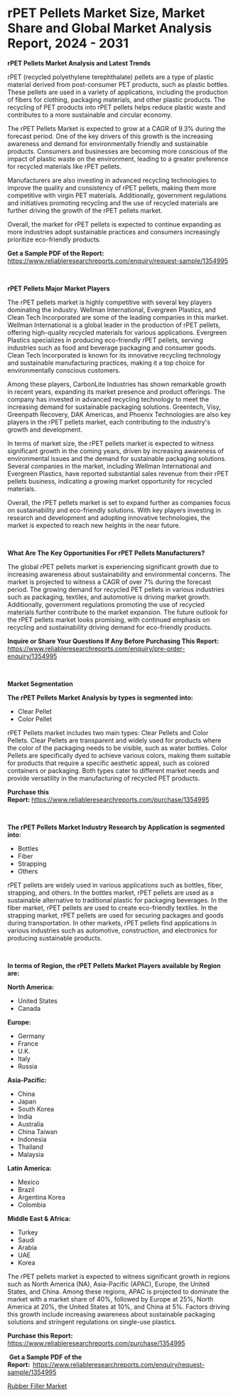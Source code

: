 <p><h1>rPET Pellets Market Size, Market Share and Global Market Analysis Report, 2024 - 2031</h1></p><p><strong>rPET Pellets Market Analysis and Latest Trends</strong></p>
<p><p>rPET (recycled polyethylene terephthalate) pellets are a type of plastic material derived from post-consumer PET products, such as plastic bottles. These pellets are used in a variety of applications, including the production of fibers for clothing, packaging materials, and other plastic products. The recycling of PET products into rPET pellets helps reduce plastic waste and contributes to a more sustainable and circular economy.</p><p>The rPET Pellets Market is expected to grow at a CAGR of 9.3% during the forecast period. One of the key drivers of this growth is the increasing awareness and demand for environmentally friendly and sustainable products. Consumers and businesses are becoming more conscious of the impact of plastic waste on the environment, leading to a greater preference for recycled materials like rPET pellets.</p><p>Manufacturers are also investing in advanced recycling technologies to improve the quality and consistency of rPET pellets, making them more competitive with virgin PET materials. Additionally, government regulations and initiatives promoting recycling and the use of recycled materials are further driving the growth of the rPET pellets market.</p><p>Overall, the market for rPET pellets is expected to continue expanding as more industries adopt sustainable practices and consumers increasingly prioritize eco-friendly products.</p></p>
<p><strong>Get a Sample PDF of the Report:&nbsp;</strong> <a href="https://www.reliableresearchreports.com/enquiry/request-sample/1354995">https://www.reliableresearchreports.com/enquiry/request-sample/1354995</a></p>
<p>&nbsp;</p>
<p><strong>rPET Pellets Major Market Players</strong></p>
<p><p>The rPET pellets market is highly competitive with several key players dominating the industry. Wellman International, Evergreen Plastics, and Clean Tech Incorporated are some of the leading companies in this market. Wellman International is a global leader in the production of rPET pellets, offering high-quality recycled materials for various applications. Evergreen Plastics specializes in producing eco-friendly rPET pellets, serving industries such as food and beverage packaging and consumer goods. Clean Tech Incorporated is known for its innovative recycling technology and sustainable manufacturing practices, making it a top choice for environmentally conscious customers.</p><p>Among these players, CarbonLite Industries has shown remarkable growth in recent years, expanding its market presence and product offerings. The company has invested in advanced recycling technology to meet the increasing demand for sustainable packaging solutions. Greentech, Visy, Greenpath Recovery, DAK Americas, and Phoenix Technologies are also key players in the rPET pellets market, each contributing to the industry's growth and development.</p><p>In terms of market size, the rPET pellets market is expected to witness significant growth in the coming years, driven by increasing awareness of environmental issues and the demand for sustainable packaging solutions. Several companies in the market, including Wellman International and Evergreen Plastics, have reported substantial sales revenue from their rPET pellets business, indicating a growing market opportunity for recycled materials.</p><p>Overall, the rPET pellets market is set to expand further as companies focus on sustainability and eco-friendly solutions. With key players investing in research and development and adopting innovative technologies, the market is expected to reach new heights in the near future.</p></p>
<p>&nbsp;</p>
<p><strong>What Are The Key Opportunities For rPET Pellets Manufacturers?</strong></p>
<p><p>The global rPET pellets market is experiencing significant growth due to increasing awareness about sustainability and environmental concerns. The market is projected to witness a CAGR of over 7% during the forecast period. The growing demand for recycled PET pellets in various industries such as packaging, textiles, and automotive is driving market growth. Additionally, government regulations promoting the use of recycled materials further contribute to the market expansion. The future outlook for the rPET pellets market looks promising, with continued emphasis on recycling and sustainability driving demand for eco-friendly products.</p></p>
<p><strong>Inquire or Share Your Questions If Any Before Purchasing This Report:</strong> <a href="https://www.reliableresearchreports.com/enquiry/pre-order-enquiry/1354995">https://www.reliableresearchreports.com/enquiry/pre-order-enquiry/1354995</a></p>
<p>&nbsp;</p>
<p><strong>Market Segmentation</strong></p>
<p><strong>The rPET Pellets Market Analysis by types is segmented into:</strong></p>
<p><ul><li>Clear Pellet</li><li>Color Pellet</li></ul></p>
<p><p>rPET Pellets market includes two main types: Clear Pellets and Color Pellets. Clear Pellets are transparent and widely used for products where the color of the packaging needs to be visible, such as water bottles. Color Pellets are specifically dyed to achieve various colors, making them suitable for products that require a specific aesthetic appeal, such as colored containers or packaging. Both types cater to different market needs and provide versatility in the manufacturing of recycled PET products.</p></p>
<p><strong>Purchase this Report:&nbsp;</strong><a href="https://www.reliableresearchreports.com/purchase/1354995">https://www.reliableresearchreports.com/purchase/1354995</a></p>
<p>&nbsp;</p>
<p><strong>The rPET Pellets Market Industry Research by Application is segmented into:</strong></p>
<p><ul><li>Bottles</li><li>Fiber</li><li>Strapping</li><li>Others</li></ul></p>
<p><p>rPET pellets are widely used in various applications such as bottles, fiber, strapping, and others. In the bottles market, rPET pellets are used as a sustainable alternative to traditional plastic for packaging beverages. In the fiber market, rPET pellets are used to create eco-friendly textiles. In the strapping market, rPET pellets are used for securing packages and goods during transportation. In other markets, rPET pellets find applications in various industries such as automotive, construction, and electronics for producing sustainable products.</p></p>
<p>&nbsp;</p>
<p><strong>In terms of Region, the rPET Pellets Market Players available by Region are:</strong></p>
<p>
    <p> <strong> North America: </strong>
        <ul>
            <li>United States</li>
            <li>Canada</li>
        </ul>
        </p> 
    <p> <strong> Europe: </strong>
        <ul>
            <li>Germany</li>
            <li>France</li>
            <li>U.K.</li>
            <li>Italy</li>
            <li>Russia</li>
        </ul>
        </p> 
    <p> <strong> Asia-Pacific: </strong>
        <ul>
            <li>China</li>
            <li>Japan</li>
            <li>South Korea</li>
            <li>India</li>
            <li>Australia</li>
            <li>China Taiwan</li>
            <li>Indonesia</li>
            <li>Thailand</li>
            <li>Malaysia</li>
        </ul>
        </p> 
    <p> <strong> Latin America: </strong>
        <ul>
            <li>Mexico</li>
            <li>Brazil</li>
            <li>Argentina Korea</li>
            <li>Colombia</li>
        </ul>
        </p> 
    <p> <strong> Middle East & Africa: </strong>
        <ul>
            <li>Turkey</li>
            <li>Saudi</li>
            <li>Arabia</li>
            <li>UAE</li>
            <li>Korea</li>
        </ul>
    </p>
    </p>
<p><p>The rPET pellets market is expected to witness significant growth in regions such as North America (NA), Asia-Pacific (APAC), Europe, the United States, and China. Among these regions, APAC is projected to dominate the market with a market share of 40%, followed by Europe at 25%, North America at 20%, the United States at 10%, and China at 5%. Factors driving this growth include increasing awareness about sustainable packaging solutions and stringent regulations on single-use plastics.</p></p>
<p><strong>Purchase this Report: </strong><a href="https://www.reliableresearchreports.com/purchase/1354995">https://www.reliableresearchreports.com/purchase/1354995</a></p>
<p>&nbsp;<strong>Get a Sample PDF of the Report:&nbsp;&nbsp;</strong><a href="https://www.reliableresearchreports.com/enquiry/request-sample/1354995">https://www.reliableresearchreports.com/enquiry/request-sample/1354995</a></p>
<p><strong></strong></p>
<p><p><a href="https://github.com/moyahfrancoestellec51j635wcx/Market-Research-Report-List-1/blob/main/rubber-filler-market.md">Rubber Filler Market</a></p></p>